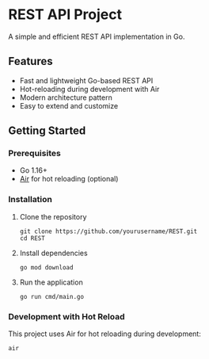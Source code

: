 # REST API Project

A simple and efficient REST API implementation in Go.

## Features

- Fast and lightweight Go-based REST API
- Hot-reloading during development with Air
- Modern architecture pattern
- Easy to extend and customize

## Getting Started

### Prerequisites

- Go 1.16+
- [Air](https://github.com/cosmtrek/air) for hot reloading (optional)

### Installation

1. Clone the repository

   ```
   git clone https://github.com/yourusername/REST.git
   cd REST
   ```

2. Install dependencies

   ```
   go mod download
   ```

3. Run the application
   ```
   go run cmd/main.go
   ```

### Development with Hot Reload

This project uses Air for hot reloading during development:

```
air
```
